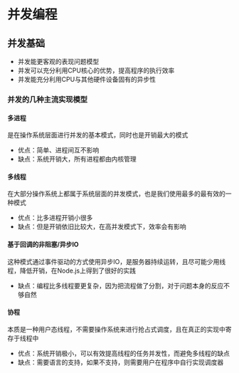 # 并发编程

## 并发基础

- 并发能更客观的表现问题模型
- 并发可以充分利用CPU核心的优势，提高程序的执行效率
- 并发能充分利用CPU与其他硬件设备固有的异步性

### 并发的几种主流实现模型

#### 多进程

是在操作系统层面进行并发的基本模式，同时也是开销最大的模式

- 优点：简单、进程间互不影响
- 缺点：系统开销大，所有进程都由内核管理

#### 多线程

在大部分操作系统上都属于系统层面的并发模式，也是我们使用最多的最有效的一种模式

- 优点：比多进程开销小很多
- 缺点：但是开销依旧比较大，在高并发模式下，效率会有影响

#### 基于回调的非阻塞/异步IO

这种模式通过事件驱动的方式使用异步IO，是服务器持续运转，且尽可能少用线程，降低开销，在Node.js上得到了很好的实践

- 缺点：编程比多线程要更复杂，因为把流程做了分割，对于问题本身的反应不够自然

#### 协程

本质是一种用户态线程，不需要操作系统来进行抢占式调度，且在真正的实现中寄存于线程中

- 优点：系统开销极小，可以有效提高线程的任务并发性，而避免多线程的缺点
- 缺点：需要语言的支持，如果不支持，则需要用户在程序中自行实现调度器
